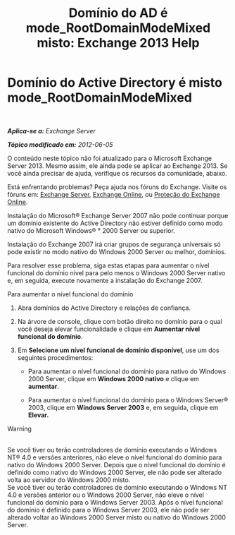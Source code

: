 ﻿---
title: 'Domínio do AD é mode_RootDomainModeMixed misto: Exchange 2013 Help'
TOCTitle: Domínio do Active Directory é misto mode_RootDomainModeMixed
ms:assetid: 9f60096e-3eaa-40d8-bde5-13ada5855702
ms:mtpsurl: https://technet.microsoft.com/pt-br/library/ms.exch.setupreadiness.rootdomainmodemixed(v=EXCHG.150)
ms:contentKeyID: 50486261
ms.date: 05/22/2018
mtps_version: v=EXCHG.150
ms.translationtype: MT
---

# Domínio do Active Directory é misto mode\_RootDomainModeMixed

 

_**Aplica-se a:** Exchange Server_

_**Tópico modificado em:** 2012-06-05_

O conteúdo neste tópico não foi atualizado para o Microsoft Exchange Server 2013. Mesmo assim, ele ainda pode se aplicar ao Exchange 2013. Se você ainda precisar de ajuda, verifique os recursos da comunidade, abaixo.

Está enfrentando problemas? Peça ajuda nos fóruns do Exchange. Visite os fóruns em: [Exchange Server](https://go.microsoft.com/fwlink/p/?linkid=60612), [Exchange Online](https://go.microsoft.com/fwlink/p/?linkid=267542), ou [Proteção do Exchange Online](https://go.microsoft.com/fwlink/p/?linkid=285351).

Instalação do Microsoft® Exchange Server 2007 não pode continuar porque um domínio existente do Active Directory não estiver definido como modo nativo do Microsoft Windows® ° 2000 Server ou superior.

Instalação do Exchange 2007 irá criar grupos de segurança universais só pode existir no modo nativo do Windows 2000 Server ou melhor, domínios.

Para resolver esse problema, siga estas etapas para aumentar o nível funcional do domínio nível para pelo menos o Windows 2000 Server nativo e, em seguida, execute novamente a instalação do Exchange 2007.

Para aumentar o nível funcional do domínio

1.  Abra domínios do Active Directory e relações de confiança.

2.  Na árvore de console, clique com botão direito no domínio para o qual você deseja elevar funcionalidade e clique em **Aumentar nível funcional do domínio**.

3.  Em **Selecione um nível funcional de domínio disponível**, use um dos seguintes procedimentos:
    
      - Para aumentar o nível funcional do domínio para nativo do Windows 2000 Server, clique em **Windows 2000 nativo** e clique em **aumentar**.
    
      - Para aumentar o nível funcional do domínio para o Windows Server® 2003, clique em **Windows Server 2003** e, em seguida, clique em **Elevar.**


> [!WARNING]
> <BR>Se você tiver ou terão controladores de domínio executando o Windows NT® 4.0 e versões anteriores, não eleve o nível funcional do domínio para nativo do Windows 2000 Server. Depois que o nível funcional do domínio é definido como nativo do Windows 2000 Server, ele não pode ser alterado volta ao servidor do Windows 2000 misto.<BR>Se você tiver ou terão controladores de domínio executando o Windows NT 4.0 e versões anterior ou o Windows 2000 Server, não eleve o nível funcional do domínio para o Windows Server 2003. Após o nível funcional do domínio é definido para o Windows Server 2003, ele não pode ser alterado voltar ao Windows 2000 Server misto ou nativo do Windows 2000 Server.


